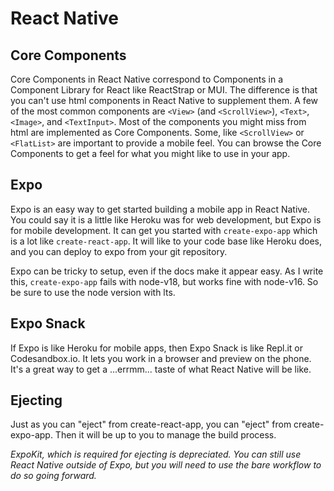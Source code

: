 # React Native

## Core Components

Core Components in React Native correspond to Components in a Component Library for React like ReactStrap or MUI. The difference is that you can't use html components in React Native to supplement them. A few of the most common components are `<View>` (and `<ScrollView>`), `<Text>`, `<Image>`, and `<TextInput>`. Most of the components you might miss from html are implemented as Core Components. Some, like `<ScrollView>` or `<FlatList>` are important to provide a mobile feel. You can browse the Core Components to get a feel for what you might like to use in your app.

## Expo

Expo is an easy way to get started building a mobile app in React Native. You could say it is a little like Heroku was for web development, but Expo is for mobile development. It can get you started with `create-expo-app` which is a lot like `create-react-app`. It will like to your code base like Heroku does, and you can deploy to expo from your git repository.

Expo can be tricky to setup, even if the docs make it appear easy. As I write this, `create-expo-app` fails with node-v18, but works fine with node-v16. So be sure to use the node version with lts.

## Expo Snack

If Expo is like Heroku for mobile apps, then Expo Snack is like Repl.it or Codesandbox.io. It lets you work in a browser and preview on the phone. It's a great way to get a ...errmm... taste of what React Native will be like.

## Ejecting

Just as you can "eject" from create-react-app, you can "eject" from create-expo-app. Then it will be up to you to manage the build process.

_ExpoKit, which is required for ejecting is depreciated. You can still use React Native outside of Expo, but you will need to use the bare workflow to do so going forward._
